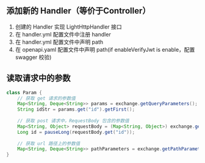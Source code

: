 ## 添加新的 Handler（等价于Controller）
1. 创建的 Handler 实现 LightHttpHandler 接口
2. 在 handler.yml 配置文件中注册 handler
3. 在 handler.yml 配置文件中声明 path
4. 在 openapi.yaml 配置文件中声明 path(if enableVerifyJwt is enable，配置 swagger 校验)


## 读取请求中的参数

```java
class Param {
    // 获取 get 请求的参数值
    Map<String, Deque<String>> params = exchange.getQueryParameters();
    String idStr = params.get("id").getFirst();
    
    // 获取 post 请求中，RequestBody 包含的参数值
    Map<String, Object> requestBody = (Map<String, Object>) exchange.getAttachment(BodyHandler.REQUEST_BODY);
    Long id = pauseLong(requestBody.get("id"));
    
    // 获取 url 路径上的参数值
    Map<String, Deque<String>> pathParameters = exchange.getPathParameters();
}
```

